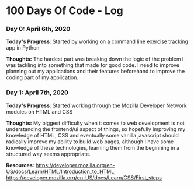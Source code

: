 # 100 Days Of Code - Log

### Day 0: April 6th, 2020

**Today's Progress**: Started by working on a command line exercise tracking app in Python

**Thoughts:** The hardest part was breaking down the logic of the problem I was tackling into something that made for good code. I need to improve planning out my applications and their features beforehand to improve the coding part of my application.

### Day 1: April 7th, 2020

**Today's Progress**: Started working through the Mozilla Developer Network modules on HTML and CSS

**Thoughts:** My biggest difficulty when it comes to web development is not understanding the frontend/ui aspect of things, so hopefully improving my knowledge of HTML, CSS and eventually some vanilla javascript should radically improve my ability to build web pages, although I have some knowledge of these technologies, learning them from the beginning in a structured way seems appropriate.

**Resources:** https://developer.mozilla.org/en-US/docs/Learn/HTML/Introduction_to_HTML, https://developer.mozilla.org/en-US/docs/Learn/CSS/First_steps
